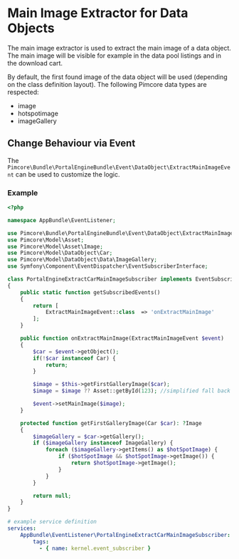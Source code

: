# Main Image Extractor for Data Objects

The main image extractor is used to extract the main image of a data object. The main image will be visible for example 
in the data pool listings and in the download cart.

By default, the first found image of the data object will be used (depending on the class definition layout). The 
following Pimcore data types are respected:

* image
* hotspotimage
* imageGallery

## Change Behaviour via Event

The `Pimcore\Bundle\PortalEngineBundle\Event\DataObject\ExtractMainImageEvent` can be used to customize the logic.

### Example

```php
<?php

namespace AppBundle\EventListener;

use Pimcore\Bundle\PortalEngineBundle\Event\DataObject\ExtractMainImageEvent;
use Pimcore\Model\Asset;
use Pimcore\Model\Asset\Image;
use Pimcore\Model\DataObject\Car;
use Pimcore\Model\DataObject\Data\ImageGallery;
use Symfony\Component\EventDispatcher\EventSubscriberInterface;

class PortalEngineExtractCarMainImageSubscriber implements EventSubscriberInterface
{
    public static function getSubscribedEvents()
    {
        return [
            ExtractMainImageEvent::class  => 'onExtractMainImage'
        ];
    }

    public function onExtractMainImage(ExtractMainImageEvent $event)
    {
        $car = $event->getObject();
        if(!$car instanceof Car) {
            return;
        }

        $image = $this->getFirstGalleryImage($car);
        $image = $image ?? Asset::getById(123); //simplified fall back image example

        $event->setMainImage($image);
    }

    protected function getFirstGalleryImage(Car $car): ?Image
    {
        $imageGallery = $car->getGallery();
        if ($imageGallery instanceof ImageGallery) {
            foreach ($imageGallery->getItems() as $hotSpotImage) {
                if ($hotSpotImage && $hotSpotImage->getImage()) {
                    return $hotSpotImage->getImage();
                }
            }
        }

        return null;
    }
}
```

```yaml
# example service definition
services:
    AppBundle\EventListener\PortalEngineExtractCarMainImageSubscriber:
        tags:
          - { name: kernel.event_subscriber }
```